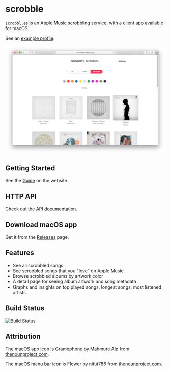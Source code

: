 # scrobble

[`scrobbl.es`](https://scrobbl.es) is an Apple Music scrobbling
service, with a client app available for macOS.

See an [example profile](https://scrobbl.es/u/nishanth).

![Scrobbled by color: white](assets/scrobbled_color_white.png)

## Getting Started

See the [Guide](https://scrobbl.es/doc/guide) on the website.

## HTTP API

Check out the [API documentation](https://scrobbl.es/doc/api/v1).

## Download macOS app

Get it from the [Releases](https://github.com/nishanths/scrobble/releases/latest) page.

## Features

* See all scrobbled songs
* See scrobbled songs that you "love" on Apple Music
* Browse scrobbled albums by artwork color
* A detail page for seeing album artwork and song metadata
* Graphs and insights on top played songs, longest songs, most listened artists

## Build Status

[![Build Status](https://travis-ci.org/nishanths/scrobble.svg?branch=master)](https://travis-ci.org/nishanths/scrobble)

## Attribution

The macOS app icon is Gramophone by Mahmure Alp from [thenounproject.com](https://thenounproject.com).

The macOS menu bar icon is Flower by nitut786 from [thenounproject.com](https://thenounproject.com).
